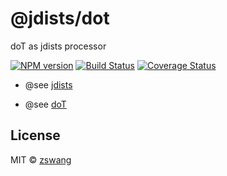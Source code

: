 # @jdists/dot

doT as jdists processor

[![NPM version][npm-image]][npm-url] [![Build Status][travis-image]][travis-url] [![Coverage Status][coverage-image]][coverage-url]

* @see [jdists](https://github.com/zswang/jdists)

* @see [doT](https://github.com/olado/doT)

## License

MIT © [zswang](http://weibo.com/zswang)

[npm-url]: https://badge.fury.io/js/%40jdists%2Fdot
[npm-image]: https://badge.fury.io/js/%40jdists%2Fdot.svg
[travis-url]: https://travis-ci.org/jdists/doT
[travis-image]: https://travis-ci.org/jdists/doT.svg?branch=master
[coverage-url]: https://coveralls.io/github/jdists/doT?branch=master
[coverage-image]: https://coveralls.io/repos/jdists/doT/badge.svg?branch=master&service=github